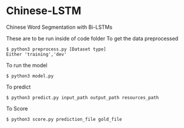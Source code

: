 # Chinese-LSTM
Chinese Word Segmentation with Bi-LSTMs

These are to be run inside of code folder
To get the data preprocessed
```
$ python3 preprocess.py [Dataset type]
Either 'training','dev'
```
To run the model
```
$ python3 model.py
```
To predict
```
$ python3 predict.py input_path output_path resources_path
```
To Score
```
$ python3 score.py prediction_file gold_file
```


